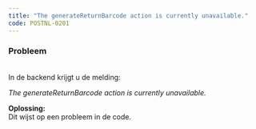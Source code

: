 ```yaml
---
title: "The generateReturnBarcode action is currently unavailable."
code: POSTNL-0201
---
```



<p><h3>Probleem</h3><br>In de backend krijgt u de melding:</p>
<p><em>The generateReturnBarcode action is currently unavailable.</em></p>
<p><strong>Oplossing:<br></strong>Dit wijst op een probleem in de code. <strong><br></strong></p>
